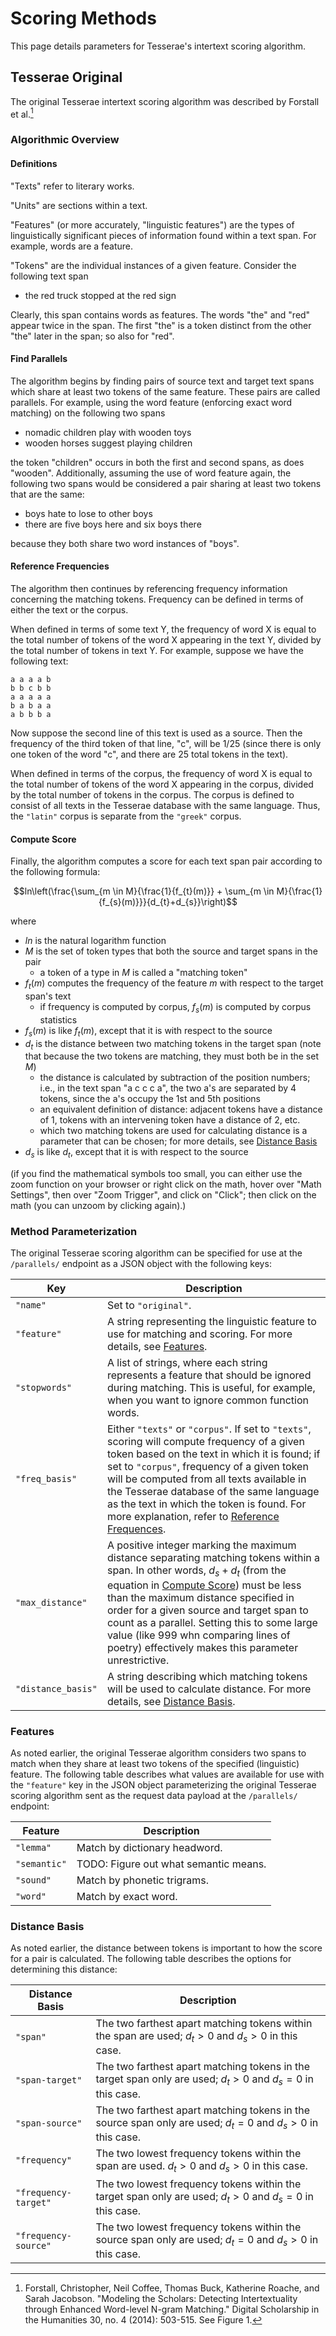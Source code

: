 # Scoring Methods

This page details parameters for Tesserae's intertext scoring algorithm.

## Tesserae Original

The original Tesserae intertext scoring algorithm was described by Forstall et al.[^1]

[^1]: Forstall, Christopher, Neil Coffee, Thomas Buck, Katherine Roache, and Sarah Jacobson. "Modeling the Scholars: Detecting Intertextuality through Enhanced Word-level N-gram Matching." Digital Scholarship in the Humanities 30, no. 4 (2014): 503-515.  See Figure 1.

### Algorithmic Overview

#### Definitions

"Texts" refer to literary works.

"Units" are sections within a text.

"Features" (or more accurately, "linguistic features") are the types of linguistically significant pieces of information found within a text span.  For example, words are a feature.

"Tokens" are the individual instances of a given feature.  Consider the following text span

  * the red truck stopped at the red sign

Clearly, this span contains words as features.  The words "the" and "red" appear twice in the span.  The first "the" is a token distinct from the other "the" later in the span; so also for "red".

#### Find Parallels

The algorithm begins by finding pairs of source text and target text spans which share at least two tokens of the same feature.  These pairs are called parallels.  For example, using the word feature (enforcing exact word matching) on the following two spans

  * nomadic children play with wooden toys
  * wooden horses suggest playing children

the token "children" occurs in both the first and second spans, as does "wooden".  Additionally, assuming the use of word feature again, the following two spans would be considered a pair sharing at least two tokens that are the same:

  * boys hate to lose to other boys
  * there are five boys here and six boys there

because they both share two word instances of "boys".

#### Reference Frequencies

The algorithm then continues by referencing frequency information concerning the matching tokens.  Frequency can be defined in terms of either the text or the corpus.

When defined in terms of some text Y, the frequency of word X is equal to the total number of tokens of the word X appearing in the text Y, divided by the total number of tokens in text Y.  For example, suppose we have the following text:

```
a a a a b
b b c b b
a a a a a
b a b a a
a b b b a
```

Now suppose the second line of this text is used as a source.  Then the frequency of the third token of that line, "c", will be 1/25 (since there is only one token of the word "c", and there are 25 total tokens in the text).

When defined in terms of the corpus, the frequency of word X is equal to the total number of tokens of the word X appearing in the corpus, divided by the total number of tokens in the corpus.  The corpus is defined to consist of all texts in the Tesserae database with the same language.  Thus, the `"latin"` corpus is separate from the `"greek"` corpus.

#### Compute Score

Finally, the algorithm computes a score for each text span pair according to the following formula:

$$ln\left(\frac{\sum_{m \in M}{\frac{1}{f_{t}(m)}} + \sum_{m \in M}{\frac{1}{f_{s}(m)}}}{d_{t}+d_{s}}\right)$$

where

  * $ln$ is the natural logarithm function
  * $M$ is the set of token types that both the source and target spans in the pair
    * a token of a type in $M$ is called a "matching token"
  * $f_t(m)$ computes the frequency of the feature $m$ with respect to the target span's text
    * if frequency is computed by corpus, $f_s(m)$ is computed by corpus statistics
  * $f_s(m)$ is like $f_t(m)$, except that it is with respect to the source
  * $d_t$ is the distance between two matching tokens in the target span (note that because the two tokens are matching, they must both be in the set $M$)
    * the distance is calculated by subtraction of the position numbers; i.e., in the text span "a c c c a", the two a's are separated by 4 tokens, since the a's occupy the 1st and 5th positions
    * an equivalent definition of distance:  adjacent tokens have a distance of 1, tokens with an intervening token have a distance of 2, etc.
    * which two matching tokens are used for calculating distance is a parameter that can be chosen; for more details, see [Distance Basis](#distance-basis)
  * $d_s$ is like $d_t$, except that it is with respect to the source

(if you find the mathematical symbols too small, you can either use the zoom function on your browser or right click on the math, hover over "Math Settings", then over "Zoom Trigger", and click on "Click"; then click on the math (you can unzoom by clicking again).)

### Method Parameterization

The original Tesserae scoring algorithm can be specified for use at the `/parallels/` endpoint as a JSON object with the following keys:

|Key|Description|
|---|---|
|`"name"`|Set to `"original"`.|
|`"feature"`|A string representing the linguistic feature to use for matching and scoring.  For more details, see [Features](#features).|
|`"stopwords"`|A list of strings, where each string represents a feature that should be ignored during matching.  This is useful, for example, when you want to ignore common function words.|
|`"freq_basis"`|Either `"texts"` or `"corpus"`.  If set to `"texts"`, scoring will compute frequency of a given token based on the text in which it is found; if set to `"corpus"`, frequency of a given token will be computed from all texts available in the Tesserae database of the same language as the text in which the token is found.  For more explanation, refer to [Reference Frequences](#reference-frequencies).|
|`"max_distance"`|A positive integer marking the maximum distance separating matching tokens within a span.  In other words, $d_s + d_t$ (from the equation in [Compute Score](#compute-score)) must be less than the maximum distance specified in order for a given source and target span to count as a parallel.  Setting this to some large value (like 999 whn comparing lines of poetry) effectively makes this parameter unrestrictive.|
|`"distance_basis"`|A string describing which matching tokens will be used to calculate distance.  For more details, see [Distance Basis](#distance-basis).|

### Features

As noted earlier, the original Tesserae algorithm considers two spans to match when they share at least two tokens of the specified (linguistic) feature.  The following table describes what values are available for use with the `"feature"` key in the JSON object parameterizing the original Tesserae scoring algorithm sent as the request data payload at the `/parallels/` endpoint:

|Feature|Description|
|---|---|
|`"lemma"`|Match by dictionary headword.|
|`"semantic"`|TODO:  Figure out what semantic means.|
|`"sound"`|Match by phonetic trigrams.|
|`"word"`|Match by exact word.|

### Distance Basis

As noted earlier, the distance between tokens is important to how the score for a pair is calculated.  The following table describes the options for determining this distance:

|Distance Basis|Description|
|---|---|
|`"span"`|The two farthest apart matching tokens within the span are used; $d_t>0$ and $d_s>0$ in this case.|
|`"span-target"`|The two farthest apart matching tokens in the target span only are used; $d_t>0$ and $d_s=0$ in this case.|
|`"span-source"`|The two farthest apart matching tokens in the source span only are used; $d_t=0$ and $d_s>0$ in this case.|
|`"frequency"`|The two lowest frequency tokens within the span are used. $d_t>0$ and $d_s>0$ in this case.|
|`"frequency-target"`|The two lowest frequency tokens within the target span only are used; $d_t>0$ and $d_s=0$ in this case.|
|`"frequency-source"`|The two lowest frequency tokens within the source span only are used; $d_t=0$ and $d_s>0$ in this case.|

